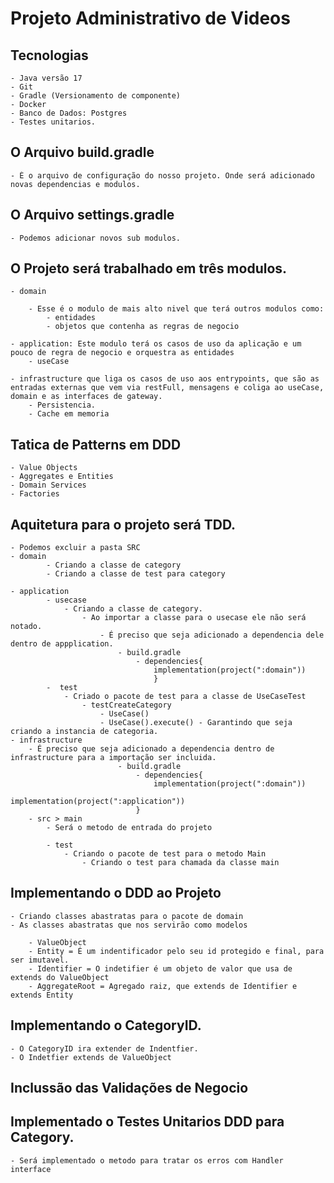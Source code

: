 # Projeto Administrativo de Videos

## Tecnologias

    - Java versão 17
    - Git
    - Gradle (Versionamento de componente)
    - Docker
    - Banco de Dados: Postgres
    - Testes unitarios.

## O Arquivo build.gradle

    - É o arquivo de configuração do nosso projeto. Onde será adicionado novas dependencias e modulos.

## O Arquivo settings.gradle

    - Podemos adicionar novos sub modulos.

## O Projeto será trabalhado em três modulos.

    - domain

        - Esse é o modulo de mais alto nivel que terá outros modulos como:
            - entidades
            - objetos que contenha as regras de negocio

    - application: Este modulo terá os casos de uso da aplicação e um pouco de regra de negocio e orquestra as entidades
        - useCase

    - infrastructure que liga os casos de uso aos entrypoints, que são as entradas externas que vem via restFull, mensagens e coliga ao useCase, domain e as interfaces de gateway.
        - Persistencia.
        - Cache em memoria

## Tatica de Patterns em DDD

    - Value Objects
    - Aggregates e Entities
    - Domain Services
    - Factories
    
## Aquitetura para o projeto será TDD.

    - Podemos excluir a pasta SRC
    - domain
            - Criando a classe de category
            - Criando a classe de test para category

    - application
            - usecase
                - Criando a classe de category.
                    - Ao importar a classe para o usecase ele não será notado.
                        - É preciso que seja adicionado a dependencia dele dentro de appplication.
                            - build.gradle
                                - dependencies{
                                    implementation(project(":domain"))
                                    }
            -  test
                - Criado o pacote de test para a classe de UseCaseTest
                    - testCreateCategory
                        - UseCase()
                        - UseCase().execute() - Garantindo que seja criando a instancia de categoria.
    - infrastructure
        - É preciso que seja adicionado a dependencia dentro de infrastructure para a importação ser incluida.
                            - build.gradle
                                - dependencies{
                                    implementation(project(":domain"))
                                    implementation(project(":application"))
                                }
        - src > main
            - Será o metodo de entrada do projeto

            - test
                - Criando o pacote de test para o metodo Main
                    - Criando o test para chamada da classe main

## Implementando o DDD ao Projeto

    - Criando classes abastratas para o pacote de domain
    - As classes abastratas que nos servirão como modelos

        - ValueObject
        - Entity = É um indentificador pelo seu id protegido e final, para ser imutavel.
        - Identifier = O indetifier é um objeto de valor que usa de extends do ValueObject
        - AggregateRoot = Agregado raiz, que extends de Identifier e extends Entity

## Implementando o CategoryID.

    - O CategoryID ira extender de Indentfier.
    - O Indetfier extends de ValueObject

## Inclussão das Validações de Negocio

## Implementado o Testes Unitarios DDD para Category.

    - Será implementado o metodo para tratar os erros com Handler interface


